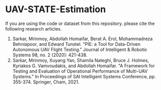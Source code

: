 # UAV-STATE-Estimation
If you are using the code or dataset from this repository. please cite the following research articles.
1. Sarkar, Mrinmoy, Abdollah Homaifar, Berat A. Erol, Mohammadreza Behniapoor, and Edward Tunstel. "PIE: a Tool for Data-Driven Autonomous UAV Flight Testing." Journal of Intelligent & Robotic Systems 98, no. 2 (2020): 421-438.
2. Sarkar, Mrinmoy, Xuyang Yan, Shamila Nateghi, Bruce J. Holmes, Kyriakos G. Vamvoudakis, and Abdollah Homaifar. "A Framework for Testing and Evaluation of Operational Performance of Multi-UAV Systems." In Proceedings of SAI Intelligent Systems Conference, pp. 355-374. Springer, Cham, 2021.
